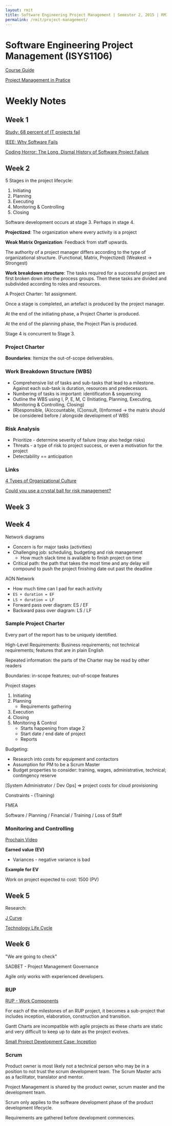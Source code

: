 ```yaml
---
layout: rmit
title: Software Engineering Project Management | Semester 2, 2015 | RMIT
permalink: /rmit/project-management/
---
```


# Software Engineering Project Management (ISYS1106)

[Course Guide](http://www1.rmit.edu.au/courses/isys11061550)

[Project Management in Pratice](./books/pm-practice/)

# Weekly Notes

## Week 1

[Study: 68 percent of IT projects fail](http://www.zdnet.com/article/study-68-percent-of-it-projects-fail/)

[IEEE: Why Software Fails](http://spectrum.ieee.org/computing/software/why-software-fails)

[Coding Horror: The Long, Dismal History of Software Project Failure](http://blog.codinghorror.com/the-long-dismal-history-of-software-project-failure/)

## Week 2

5 Stages in the project lifecycle:

1. Initiating
2. Planning
3. Executing
4. Monitoring & Controlling
5. Closing

Software development occurs at stage 3. Perhaps in stage 4.

__Projectized__: The organization where every activity is a project

__Weak Matrix Organization__: Feedback from staff upwards.

The authority of a project manager differs according to the type of organizational structure. (Functional, Matrix, Projectized) (Weakest -> Strongest)

__Work breakdown structure__: The tasks required for a successful project are first broken down into the process groups. Then these tasks are divided and subdivided according to roles and resources.

A Project Charter: 1st assignment.

Once a stage is completed, an artefact is produced by the project manager.

At the end of the initiating phase, a Project Charter is produced.

At the end of the planning phase, the Project Plan is produced.

Stage 4 is concurrent to Stage 3.

### Project Charter

__Boundaries__: Itemize the out-of-scope deliverables.

### Work Breakdown Structure (WBS)

* Comprehensive list of tasks and sub-tasks that lead to a milestone. Against each sub-task is duration, resources and predecessors.
* Numbering of tasks is important: identification & sequencing
* Outline the WBS using I, P, E, M, C (Initiating, Planning, Executing, Monitoring & Controlling, Closing)
* (R)esponsible, (A)ccountable, (C)onsult, (I)nformed -> the matrix should be considered before / alongside development of WBS

### Risk Analysis

* Prioritize - determine severity of failure (may also hedge risks)
* Threats - a type of risk to project success, or even a motivation for the project
* Detectability == anticipation


### Links

[4 Types of Organizational Culture](http://artsfwd.org/4-types-org-culture/)

[Could you use a crystal ball for risk management?](https://www.youtube.com/watch?v=lrCOIRGpeeM)

## Week 3

## Week 4

Network diagrams

* Concern is for major tasks (activities)
* Challenging job: scheduling, budgeting and risk management
    - How much slack time is available to finish project on time
* Critical path: the path that takes the most time and any delay will compound to push the project finishing date out past the deadline

AON Network

* How much time can I pad for each activity
* `ES + duration = EF`
* `LS + duration = LF`
* Forward pass over diagram: ES / EF
* Backward pass over diagram: LS / LF

### Sample Project Charter

Every part of the report has to be uniquely identified.

High-Level Requirements: Business requirements; not technical requirements; features that are in plain English

Repeated information: the parts of the Charter may be read by other readers

Boundaries: in-scope features; out-of-scope features

Project stages

1. Initiating
2. Planning
    * Requirements gathering
3. Execution
4. Closing
5. Monitoring & Control
    * Starts happening from stage 2
    * Start date / end date of project 
    * Reports

Budgeting:
* Research into costs for equipment and contactors
* Assumption for PM to be a Scrum Master
* Budget properties to consider: training, wages, administrative, technical; contingency reserve

[System Administrator / Dev Ops] => project costs for cloud provisioning

Constraints - (Training)

FMEA

Software / Planning / Financial / Training / Loss of Staff

### Monitoring and Controlling

[Prochain Video](www.prochain.com)

__Earned value (EV)__

* Variances - negative variance is bad

__Example for EV__

Work on project expected to cost: 1500 (PV)

## Week 5

Research:

[J Curve](https://en.wikipedia.org/wiki/J_curve)

[Technology Life Cycle](https://en.wikipedia.org/wiki/Technology_life_cycle)

## Week 6

"We are going to check"

SADBET - Project Management Governance

Agile only works with experienced developers.   

### RUP

[RUP - Work Components](http://www.ibm.com/developerworks/rational/library/5317.html)

For each of the milestones of an RUP project, it becomes a sub-project that includes inception, elaboration, construction and transition.

Gantt Charts are incompatible with agile projects as these charts are static and very difficult to keep up to date as the project evolves.

[Small Project Development Case: Inception](http://sce.uhcl.edu/helm/rationalunifiedprocess/examples/devcase_sp/sip_iii.htm)

### Scrum

Product owner is most likely not a technical person who may be in a position to not trust the scrum development team. The Scrum Master acts as a facilitator, translator and mentor.

Project Management is shared by the product owner, scrum master and the development team. 

Scrum only applies to the software development phase of the product development lifecycle.

Requirements are gathered before development commences.

